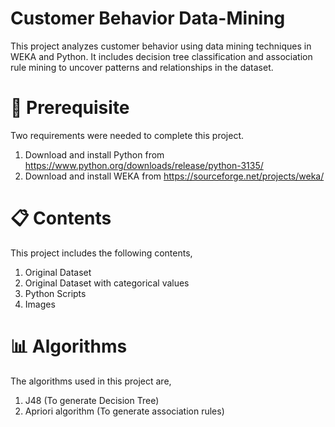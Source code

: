 # Customer Behavior Data-Mining

This project analyzes customer behavior using data mining techniques in WEKA and Python. It includes decision tree classification and association rule mining to uncover patterns and relationships in the dataset.

# 🔧 Prerequisite
Two requirements were needed to complete this project. 
  1. Download and install Python from https://www.python.org/downloads/release/python-3135/
  2. Download and install WEKA from https://sourceforge.net/projects/weka/

# 📋 Contents
This project includes the following contents,
  1. Original Dataset
  2. Original Dataset with categorical values
  3. Python Scripts
  4. Images 

# 📊 Algorithms
The algorithms used in this project are,
  1. J48 (To generate Decision Tree)
  2. Apriori algorithm (To generate association rules)
